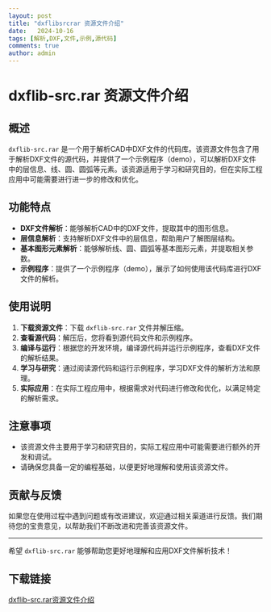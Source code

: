 ```yaml
---
layout: post
title: "dxflibsrcrar 资源文件介绍"
date:   2024-10-16
tags: [解析,DXF,文件,示例,源代码]
comments: true
author: admin
---
```

# dxflib-src.rar 资源文件介绍

## 概述

`dxflib-src.rar` 是一个用于解析CAD中DXF文件的代码库。该资源文件包含了用于解析DXF文件的源代码，并提供了一个示例程序（demo），可以解析DXF文件中的层信息、线、圆、圆弧等元素。该资源适用于学习和研究目的，但在实际工程应用中可能需要进行进一步的修改和优化。

## 功能特点

- **DXF文件解析**：能够解析CAD中的DXF文件，提取其中的图形信息。
- **层信息解析**：支持解析DXF文件中的层信息，帮助用户了解图层结构。
- **基本图形元素解析**：能够解析线、圆、圆弧等基本图形元素，并提取相关参数。
- **示例程序**：提供了一个示例程序（demo），展示了如何使用该代码库进行DXF文件的解析。

## 使用说明

1. **下载资源文件**：下载 `dxflib-src.rar` 文件并解压缩。
2. **查看源代码**：解压后，您将看到源代码文件和示例程序。
3. **编译与运行**：根据您的开发环境，编译源代码并运行示例程序，查看DXF文件的解析结果。
4. **学习与研究**：通过阅读源代码和运行示例程序，学习DXF文件的解析方法和原理。
5. **实际应用**：在实际工程应用中，根据需求对代码进行修改和优化，以满足特定的解析需求。

## 注意事项

- 该资源文件主要用于学习和研究目的，实际工程应用中可能需要进行额外的开发和调试。
- 请确保您具备一定的编程基础，以便更好地理解和使用该资源文件。

## 贡献与反馈

如果您在使用过程中遇到问题或有改进建议，欢迎通过相关渠道进行反馈。我们期待您的宝贵意见，以帮助我们不断改进和完善该资源文件。

---

希望 `dxflib-src.rar` 能够帮助您更好地理解和应用DXF文件解析技术！

## 下载链接

[dxflib-src.rar资源文件介绍](https://pan.quark.cn/s/17e0316ee056)